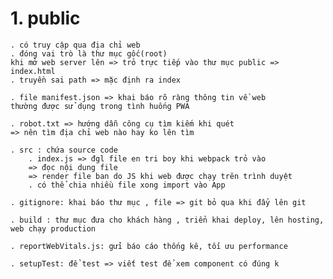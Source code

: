 # 1. public

    . có truy cập qua địa chỉ web
    . đóng vai trò là thư mục gốc(root)
    khi mở web server lên => trỏ trực tiếp vào thư mục public => index.html
    . truyền sai path => mặc định ra index

    . file manifest.json => khai báo rõ ràng thông tin về web
    thường được sử dụng trong tình huống PWA

    . robot.txt => hướng dẫn công cụ tìm kiếm khi quét
    => nên tìm địa chỉ web nào hay ko lên tìm

    . src : chứa source code
        . index.js => đgl file en tri boy khi webpack trỏ vào
        => đọc nội dung file
        => render file ban do JS khi web được chạy trên trình duyệt
        . có thể chia nhiều file xong import vào App

    . gitignore: khai báo thư mục , file => git bỏ qua khi đẩy lên git

    . build : thư mục đưa cho khách hàng , triển khai deploy, lên hosting, web chạy production

    . reportWebVitals.js: gửi báo cáo thống kê, tối ưu performance

    . setupTest: để test => viết test để xem component có đúng k
